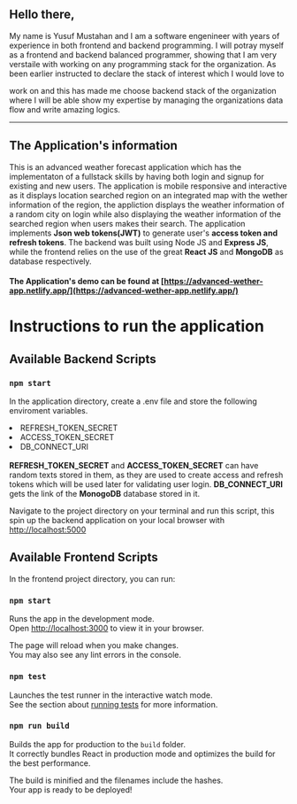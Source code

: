 ## Hello there,
My name is Yusuf Mustahan and I am a software engenineer with years of  experience in both frontend and backend programming. I will potray myself as a frontend and backend balanced programmer, showing that I am very verstaile with working on any programming stack for the organization. As been earlier instructed to declare the stack of interest which I would love to 




work on and this has made me choose backend stack of the organization where I will be able show my expertise by managing the organizations data flow and write amazing logics.
<hr />

## The Application's information
This is an advanced weather forecast application which has the implementaton of a fullstack skills by having both login and signup for existing and new users. The application is mobile responsive and interactive as it displays location searched region on an integrated map with the wether information of the region, the appliction displays the weather information of a random city on login while also displaying the weather information of the searched region when users makes their search. The application implements <b>Json web tokens(JWT)</b> to generate user's <b>access token and refresh tokens</b>. The backend was built using Node JS and <b>Express JS</b>, while the frontend relies on the use of the great <b>React JS</b> and <b>MongoDB</b> as database respectively.

#### The Application's demo can be found at [https://advanced-wether-app.netlify.app/](https://advanced-wether-app.netlify.app/)

<!-- ### Application Github Links -->
<!-- #### Note the full repository can be found here.
<b>Frontend repository :</b>

[https://github.com/Yumustyology/yumustyung_advanced_wether_frontend](https://github.com/Yumustyology/yumustyung_advanced_wether_frontend)

<br />

<b>Backend repository :</b> 

[https://github.com/Yumustyology/yumustyung_advanced_wether_backend](https://github.com/Yumustyology/yumustyung_advanced_wether_backend)


<hr /> -->
<!-- # Getting Started with Advanced weather forecast application
This project was bootstrapped with [Create React App](https://github.com/facebook/create-react-app). -->

# Instructions to run the application
## Available Backend Scripts

###  `npm start`
In the application directory, create a .env file and store the following enviroment variables.
<li>REFRESH_TOKEN_SECRET</li>
<li>ACCESS_TOKEN_SECRET</li>
<li>DB_CONNECT_URI</li>
<br />
<b>REFRESH_TOKEN_SECRET</b> and <b>ACCESS_TOKEN_SECRET</b> can have random texts stored in them, as they are used to create access and refresh tokens which will be used later for validating user login. <b>DB_CONNECT_URI</b> gets the link of the <b>MonogoDB</b> database stored in it.
<br /> 

Navigate to the project directory on your terminal and run this script, this spin up the backend application on your local browser with [http://localhost:5000](http://localhost:5000) 



## Available Frontend Scripts

In the frontend project directory, you can run:

### `npm start`

Runs the app in the development mode.\
Open [http://localhost:3000](http://localhost:3000) to view it in your browser.

The page will reload when you make changes.\
You may also see any lint errors in the console.

### `npm test`

Launches the test runner in the interactive watch mode.\
See the section about [running tests](https://facebook.github.io/create-react-app/docs/running-tests) for more information.

### `npm run build`

Builds the app for production to the `build` folder.\
It correctly bundles React in production mode and optimizes the build for the best performance.

The build is minified and the filenames include the hashes.\
Your app is ready to be deployed!
